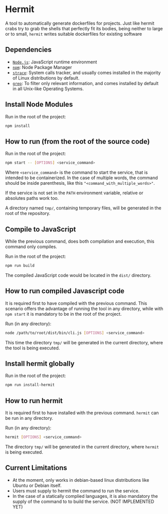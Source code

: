 # Hermit
A tool to automatically generate dockerfiles for projects. Just like hermit crabs try to grab the shells that perfectly fit its bodies, being neither to large or to small, `hermit` writes suitable dockerfiles for existing software

## Dependencies
  * [`Node.js`](https://nodejs.org/): JavaScript runtime environment
  * [`npm`](https://www.npmjs.com/get-npm): Node Package Manager
  * [`strace`](https://strace.io/): System calls tracker, and usually comes installed in the majority of Linux distributions by default.
  * [`grep`](): To filter only relevant information, and comes installed by default in all Unix-like Operating Systems.

## Install Node Modules
Run in the root of the project:
```bash
npm install
```

## How to run (from the root of the source code)
Run in the root of the project:
```bash
npm start -- [OPTIONS] <service_command>
```
Where `<service_command>` is the command to start the service, that is intended to be containerized. In the case of multiple words, the command should be inside parenthesis, like this `"<command_with_multiple_words>"`.

If the service is not set in the `PATH` environment variable, relative or absolutes paths work too.

A directory named `tmp/`, containing temporary files, will be generated in the root of the repository.

## Compile to JavaScript
While the previous command, does both compilation and execution, this command only compiles.

Run in the root of the project:
```bash
npm run build
```
The compiled JavaScript code would be located in the `dist/` directory.

## How to run compiled Javascript code
It is required first to have compiled with the previous command. This scenario offers the advantage of running the tool in any directory, while with `npm start` it is mandatory to be in the root of the project.

Run (in any directory):
```bash
node /path/to/root/dist/bin/cli.js [OPTIONS] <service_command>
```

This time the directory `tmp/` will be generated in the current directory, where the tool is being executed.

## Install hermit globally
Run in the root of the project:
```bash
npm run install-hermit
```

## How to run hermit
It is required first to have installed with the previous command. `hermit` can be run in any directory.

Run (in any directory):
```bash
hermit [OPTIONS] <service_command>
```

The directory `tmp/` will be generated in the current directory, where `hermit` is being executed.

## Current Limitations
  * At the moment, only works in debian-based linux distributions like Ubuntu or Debian itself.
  * Users must supply to hermit the command to run the service.
  * In the case of a statically complied languages, it is also mandatory the supply of the command to to build the service. (NOT IMPLEMENTED YET)